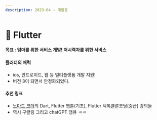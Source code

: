 ```yaml
---
description: 2023-04 ~ 개발중
---
```


# 💙 Flutter

#### 목표 : 엄마를 위한 서비스 개발! 저시력자를 위한 서비스&#x20;

#### 플러터의 매력&#x20;

* ios, 안드로이드, 웹 등 멀티플랫폼 개발 지원!&#x20;
* 버전 3이 되면서 안정화되었다.&#x20;

#### 추천 링크

* [노마드 코더](https://nomadcoders.co/)의 Dart, Flutter 웹툰(기초), Flutter 틱톡클론코딩(중급) 강의들&#x20;
* 역시 구글링 그리고 chatGPT 땡큐 ㅋㅋ&#x20;

